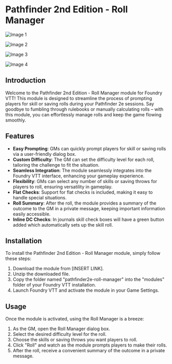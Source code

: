 # Pathfinder 2nd Edition - Roll Manager

![Image 1](https://imgur.com/rNW0p5x.png)

![Image 2](https://imgur.com/umz79gi.png)

![Image 3](https://imgur.com/m1bKzdS.png)

![Image 4](https://imgur.com/4GOvB2g.png)


## Introduction

Welcome to the Pathfinder 2nd Edition - Roll Manager module for Foundry VTT! This module is designed to streamline the
process of prompting players for skill or saving rolls during your Pathfinder 2e sessions. Say goodbye to fumbling
through rulebooks or manually calculating rolls – with this module, you can effortlessly manage rolls and keep the game
flowing smoothly.

## Features

- **Easy Prompting**: GMs can quickly prompt players for skill or saving rolls via a user-friendly dialog box.
- **Custom Difficulty**: The GM can set the difficulty level for each roll, tailoring the challenge to fit the
  situation.
- **Seamless Integration**: The module seamlessly integrates into the Foundry VTT interface, enhancing your gameplay
  experience.
- **Flexibility**: GMs can select any number of skills or saving throws for players to roll, ensuring versatility in
  gameplay.
- **Flat Checks**: Support for flat checks is included, making it easy to handle special situations.
- **Roll Summary**: After the roll, the module provides a summary of the outcome to the GM in a private message, keeping
  important information easily accessible.
- **Inline DC Checks**: In journals skill check boxes will have a green button added which automatically sets up the skill roll.

## Installation

To install the Pathfinder 2nd Edition - Roll Manager module, simply follow these steps:

1. Download the module from [INSERT LINK].
2. Unzip the downloaded file.
3. Copy the folder named "pathfinder2e-roll-manager" into the "modules" folder of your Foundry VTT installation.
4. Launch Foundry VTT and activate the module in your Game Settings.

## Usage

Once the module is activated, using the Roll Manager is a breeze:

1. As the GM, open the Roll Manager dialog box.
2. Select the desired difficulty level for the roll.
3. Choose the skills or saving throws you want players to roll.
4. Click "Roll" and watch as the module prompts players to make their rolls.
5. After the roll, receive a convenient summary of the outcome in a private message.

